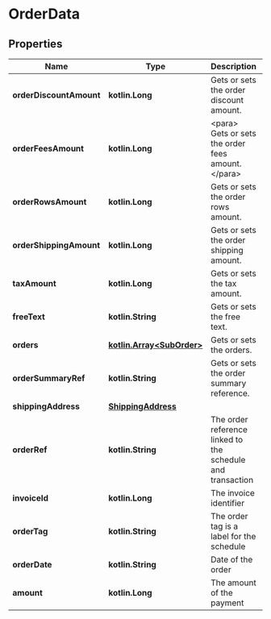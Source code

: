 
# OrderData

## Properties
Name | Type | Description | Notes
------------ | ------------- | ------------- | -------------
**orderDiscountAmount** | **kotlin.Long** | Gets or sets the order discount amount. |  [optional]
**orderFeesAmount** | **kotlin.Long** | &lt;para&gt;               Gets or sets the order fees amount.              &lt;/para&gt; |  [optional]
**orderRowsAmount** | **kotlin.Long** | Gets or sets the order rows amount. |  [optional]
**orderShippingAmount** | **kotlin.Long** | Gets or sets the order shipping amount. |  [optional]
**taxAmount** | **kotlin.Long** | Gets or sets the tax amount. |  [optional]
**freeText** | **kotlin.String** | Gets or sets the free text. |  [optional]
**orders** | [**kotlin.Array&lt;SubOrder&gt;**](SubOrder.md) | Gets or sets the orders. |  [optional]
**orderSummaryRef** | **kotlin.String** | Gets or sets the order summary reference. |  [optional]
**shippingAddress** | [**ShippingAddress**](ShippingAddress.md) |  |  [optional]
**orderRef** | **kotlin.String** | The order reference linked to the schedule and transaction | 
**invoiceId** | **kotlin.Long** | The invoice identifier |  [optional]
**orderTag** | **kotlin.String** | The order tag is a label for the schedule |  [optional]
**orderDate** | **kotlin.String** | Date of the order | 
**amount** | **kotlin.Long** | The amount of the payment | 



